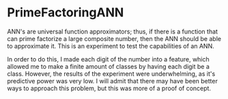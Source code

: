 # PrimeFactoringANN
ANN's are universal function approximators; thus, if there is a function that can prime factorize a large composite number, then the ANN should be able to approximate it. This is an experiment to test the capabilities of an ANN. 

In order to do this, I made each digit of the number into a feature, which allowed me to make a finite amount of classes by having each digit be a class. However, the results of the experiment were underwhelming, as it's predictive power was very low. I will admit that there may have been better ways to approach this problem, but this was more of a proof of concept. 